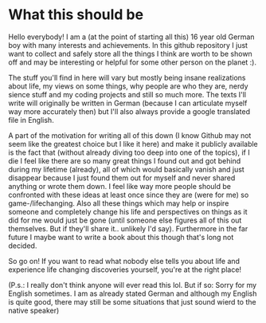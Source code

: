 <h1>What this should be</h1>

Hello everybody!
I am a (at the point of starting all this) 16 year old German boy with many interests and achievements. In this github repository I just want to collect and safely store all the things I think are worth to be shown off and may be interesting or helpful for some other person on the planet :).

The stuff you'll find in here will vary but mostly being insane realizations about life, my views on some things, why people are who they are, nerdy sience stuff and my coding projects and still so much more. The texts I'll write will originally be written in German (because I can articulate myself way more accurately then) but I'll also always provide a google translated file in English.

A part of the motivation for writing all of this down (I know Github may not seem like the greatest choice but I like it here) and make it publicly available is the fact that (without already diving too deep into one of the topics), if I die I feel like there are so many great things I found out and got behind during my lifetime (already), all of which would basically vanish and just disappear because I just found them out for myself and never shared anything or wrote them down. I feel like way more people should be confronted with these ideas at least once since they are (were for me) so game-/lifechanging. Also all these things which may help or inspire someone and completely change his life and perspectives on things as it did for me would just be gone (until someone else figures all of this out themselves. But if they'll share it.. unlikely I'd say). Furthermore in the far future I maybe want to write a book about this though that's long not decided.

So go on! If you want to read what nobody else tells you about life and experience life changing discoveries yourself, you're at the right place!


(P.s.: I really don't think anyone will ever read this lol. But if so: Sorry for my English sometimes. I am as already stated German and although my English is quite good, there may still be some situations that just sound wierd to the native speaker)
